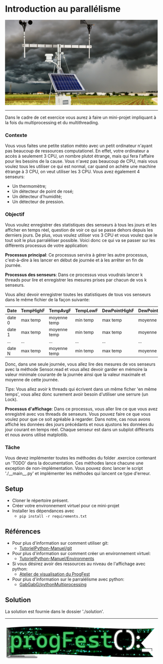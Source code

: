Introduction au parallélisme
============================

<p align="center"> <img src="https://github.com/JeremieGince/ParallelismIntroduction/blob/main/images/0011187_hobo-advanced-weather-station-kit_510.png?raw=true"> </p>

---------------------------------------------------------------------------

Dans le cadre de cet exercice vous aurez à faire un mini-projet impliquant à la fois du multiprocessing et du 
multithreading. 

### Contexte
Vous vous faites une petite station météo avec un petit ordinateur n'ayant pas beaucoup de ressources
computationel. En effet, votre ordinateur a accès à seulement 3 CPU, un nombre plutot étrange, mais 
qui fera l'affaire pour les besoins de la cause. Vous n'avez pas beaucoup de CPU, mais vous voulez tous les utiliser 
ce qui est normal, car quand on achète une machine étrange à 3 CPU, on veut utiliser les 3 CPU. Vous avez également
4 senseurs:
- Un thermomètre;
- Un détecteur de point de rosé;
- Un détecteur d'humidité;
- Un détecteur de pression.

### Objectif
Vous voulez enregistrer des statistiques des senseurs à tous les jours et les afficher en temps
réel, question de voir ce qui se passe dehors depuis les derniers jours. De plus, vous voulez utiliser
vos 3 CPU et vous voulez que le tout soit le plus parraléliser possible. Voici donc ce qui va se passer
sur les différents processus de votre application:

__Processus principal__:
Ce processus servira à gérer les autre processus, c'est-à-dire à les lancer en début de journée et à les arrêter
en fin de journée.

__Processus des senseurs__:
Dans ce processus vous voudrais lancer k threads pour lire et enregistrer les mesures prises par chacun de vos k 
senseurs.

Vous allez devoir enregistrer toutes les statistiques de tous vos senseurs dans le même fichier de la façon suivante:

| Date   |TempHighF| TempAvgF     | TempLowF | DewPointHighF | DewPointAvgF | DewPointLowF | HumidityHighPercent | HumidityAvgPercent | HumidityLowPercent |
|--------|----|--------------|----------|---------------|--------------|--------------|---------------------|--------------------|--------------------|
| date 0 |max temp| moyenne temp | min temp | max temp| moyenne temp | min temp| max %| moyenne %| min %|
| date 1 |max temp| moyenne temp | min temp | max temp| moyenne temp | min temp| max %| moyenne %| min %|
| ...    |...|...|...|...|...|...|...|...|...|
| date N |max temp| moyenne temp | min temp | max temp| moyenne temp | min temp| max %| moyenne %| min %|

Donc, dans une seule journée, vous allez lire des mesures de vos senseurs avec la méthode Sensor.read et vous allez
devoir garder en mémoire la valeur minimale courante de la journée ainsi que la valeur maximale et moyenne de cette 
journée.

*Tips*: Vous allez avoir k threads qui écrivent dans un même ficher 'en même temps', vous allez donc surement avoir
besoin d'utiliser une serrure (un Lock).


__Processus d'affichage__:
Dans ce processus, vous aller lire ce que vous avez enregistré avec vos threads de senseurs. Vous pouvez faire ce que
vous voulez pour que ce soit agréable à regarder. Dans notre, cas nous avons affiché les données des jours précédants 
et nous ajustons les données du jour courant en temps réel. Chaque senseur est dans un subplot différants et nous avons 
utilisé matplotlib.


### Tâche
Vous devez implémenter toutes les méthodes du folder .exercice contenant un 'TODO' dans la documentation. Ces méthodes
lance chacune une exception de non-implémentation. Vous pouvez donc lancer le script './_\_main__.py' et implémenter les
méthodes qui lancent ce type d'erreur.


## Setup

- Cloner le répertoire présent.
- Créer votre environnement virtuel pour ce mini-projet
- Installer les dépendances avec 
  - ```pip install -r requirements.txt```


## Références
- Pour plus d'information sur comment utiliser git:
    - [TutorielPython-Manuel/git](https://github.com/JeremieGince/TutorielPython-Manuel/tree/master/Cycle-de-developpement-avec-git)
- Pour plus d'information sur comment créer un environnement virtuel:
    - [TutorielPython-Manuel/Environments](https://github.com/JeremieGince/TutorielPython-Manuel/tree/master/Environments)
- Si vous désirez avoir des ressources au niveau de l'affichage avec python:
  - [Atelier de visualisation du ProgFest](https://github.com/rem657/AtelierVisualisation)
- Pour plus d'information sur le parralélisme avec python:
  - [GabGabG/pythonMultiprocessing](https://github.com/GabGabG/pythonMultiprocessing)


## Solution
La solution est fournie dans le dossier './solution'.


---------------------------------------------------------------------------

<p align="center"> <img src="https://github.com/JeremieGince/ParallelismIntroduction/blob/main/images/progfest_logo.png?raw=true"> </p>








